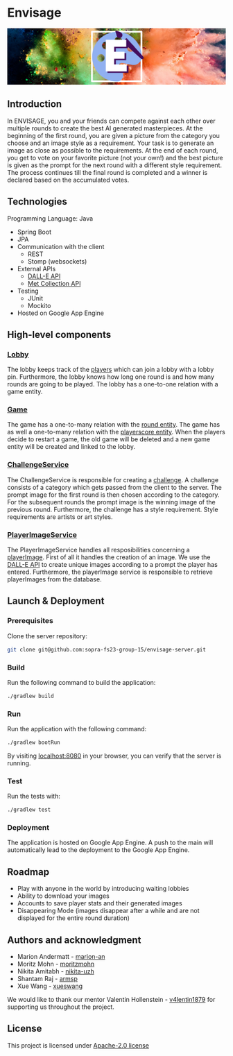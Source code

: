 # Envisage

![envisageAsBanner](src/main/resources/docs/logoAsBanner.png)

## Introduction
In ENVISAGE, you and your friends can compete against each other over multiple rounds to create the best AI generated masterpieces. At the beginning of the first round, you are given a picture from the category you choose and an image style as a requirement. Your task is to generate an image as close as possible to the requirements. At the end of each round, you get to vote on your favorite picture (not your own!) and the best picture is given as the prompt for the next round with a different style requirement. The process continues till the final round is completed and a winner is declared based on the accumulated votes.

## Technologies
Programming Language: Java

* Spring Boot
* JPA
* Communication with the client
    - REST
    - Stomp (websockets)
* External APIs
    - [DALL-E API](https://platform.openai.com/docs/api-reference/introduction)
    - [Met Collection API](https://metmuseum.github.io/)
* Testing
    - JUnit 
    - Mockito
* Hosted on Google App Engine


## High-level components
### [Lobby](https://github.com/sopra-fs23-group-15/envisage-server/blob/main/src/main/java/ch/uzh/ifi/hase/soprafs23/entity/Lobby.java)
The lobby keeps track of the [players](https://github.com/sopra-fs23-group-15/envisage-server/blob/main/src/main/java/ch/uzh/ifi/hase/soprafs23/entity/Player.java) which can join a lobby with a lobby pin. Furthermore, the lobby knows how long one round is and how many rounds are going to be played. The lobby has a one-to-one relation with a game entity.

### [Game](https://github.com/sopra-fs23-group-15/envisage-server/blob/main/src/main/java/ch/uzh/ifi/hase/soprafs23/entity/Game.java)
The game has a one-to-many relation with the [round entity](https://github.com/sopra-fs23-group-15/envisage-server/blob/main/src/main/java/ch/uzh/ifi/hase/soprafs23/entity/Round.java). The game has as well a one-to-many relation with the [playerscore entity](https://github.com/sopra-fs23-group-15/envisage-server/blob/main/src/main/java/ch/uzh/ifi/hase/soprafs23/entity/PlayerScore.java).
When the players decide to restart a game, the old game will be deleted and a new game entity will be created and linked to the lobby.

### [ChallengeService](https://github.com/sopra-fs23-group-15/envisage-server/blob/main/src/main/java/ch/uzh/ifi/hase/soprafs23/service/ChallengeService.java)
The ChallengeService is responsible for creating a [challenge](https://github.com/sopra-fs23-group-15/envisage-server/blob/main/src/main/java/ch/uzh/ifi/hase/soprafs23/entity/Challenge.java). A challenge consists of a category which gets passed from the client to the server. The prompt image for the first round is then chosen according to the category. For the subsequent rounds the prompt image is the winning image of the previous round. Furthermore, the challenge has a style requirement. Style requirements are artists or art styles.

### [PlayerImageService](https://github.com/sopra-fs23-group-15/envisage-server/blob/main/src/main/java/ch/uzh/ifi/hase/soprafs23/service/PlayerImageService.java)
The PlayerImageService handles all resposibilities concerning a [playerImage]("https://github.com/sopra-fs23-group-15/envisage-server/blob/main/src/main/java/ch/uzh/ifi/hase/soprafs23/entity/PlayerImage.java). First of all it handles the creation of an image. We use the [DALL-E API](https://platform.openai.com/docs/api-reference/introduction) to create unique images according to a prompt the player has entered. Furthermore, the playerImage service is responsible to retrieve playerImages from the database.


## Launch & Deployment
### Prerequisites
Clone the server repository:

```bash
git clone git@github.com:sopra-fs23-group-15/envisage-server.git
```

### Build
Run the following command to build the application:
```bash
./gradlew build
```

### Run
Run the application with the following command:
```bash
./gradlew bootRun
```
By visiting [localhost:8080](http://localhost:8080) in your browser, you can verify that the server is running.

### Test
Run the tests with:
```bash
./gradlew test
```

### Deployment
The application is hosted on Google App Engine. A push to the main will automatically lead to the deployment to the Google App Engine.


## Roadmap
* Play with anyone in the world by introducing waiting lobbies
* Ability to download your images
* Accounts to save player stats and their generated images
* Disappearing Mode (images disappear after a while and are not displayed for the entire round duration)


## Authors and acknowledgment
* Marion Andermatt - [marion-an](https://github.com/marion-an)
* Moritz Mohn - [moritzmohn](https://github.com/moritzmohn)
* Nikita Amitabh - [nikita-uzh](https://github.com/nikita-uzh)
* Shantam Raj - [armsp](https://github.com/armsp)
* Xue Wang - [xueswang](https://github.com/xueswang)

We would like to thank our mentor Valentin Hollenstein - [v4lentin1879](https://github.com/v4lentin1879) for supporting us throughout the project.


## License
This project is licensed under [Apache-2.0 license](https://github.com/sopra-fs23-group-15/envisage-client/blob/main/LICENSE)
